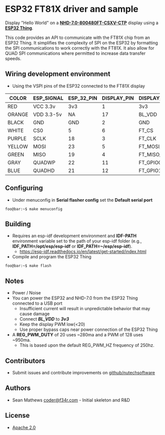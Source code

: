 # ESP32 FT81X driver and sample
Display "Hello World" on a [**NHD-7.0-800480FT-CSXV-CTP**](http://newhavendisplay.com/learnmore/EVE2_7-CSXV-CTP/) display using a [**ESP32 Thing**](https://www.sparkfun.com/products/13907).

This code provides an API to communicate with the FT81X chip from an ESP32 Thing. It simplifies the complexity of SPI on the ESP32 by formatting the SPI communications to work correctly with the FT81X. It also allow for QUAD SPI communications where permitted to increase data transfer speeds.

## Wiring development environment
- Using the VSPI pins of the ESP32 connected to the FT81X display
  
| COLOR  | ESP_SIGNAL | ESP_32_PIN | DISPLAY_PIN | DISPLAY_SIGNAL |
| ------ | ---------- | ---------- | ----------- | -------------- |
| RED    | VCC 3.3v   | 3v3        | 1           | 3v3            |
| ORANGE | VDD 3.3-5v | NA         | 17          | BL_VDD         |
| BLACK  | GND        | GND        | 2           | GND            |
| WHITE  | CS0        | 5          | 6           | FT_CS          |
| PURPLE | SCLK       | 18         | 3           | FT_CLK         |
| YELLOW | MOSI       | 23         | 5           | FT_MOSI/IO0    |
| GREEN  | MISO       | 19         | 4           | FT_MISO/IO1    |
| GRAY   | QUADWP     | 22         | 11          | FT_GPIO0/IO2   |
| BLUE   | QUADHD     | 21         | 12          | FT_GPIO1/IO3   |

## Configuring
- Under menuconfig in **Serial flasher config** set the **Default serial port**
```console
foo@bar:~$ make menuconfig
```

## Building
- Requires an esp-idf development environment and **IDF-PATH** environment variable set to the path of your esp-idf folder (e.g., **IDF_PATH=/opt/esp/esp-idf** or **IDF_PATH=~/esp/esp-idf**).
  - https://esp-idf.readthedocs.io/en/latest/get-started/index.html
- Compile and program the ESP32 Thing
```console
foo@bar:~$ make flash
```

## Notes
- Power / Noise
 - You can power the ESP32 and NHD-7.0 from the ESP32 Thing connected to a USB port
   - Insufficient current will result in unpredictable behavior that may cause damage
   - Connect ***BL_VDD*** to ***3v3*** 
   - Keep the display PWM low(<20)
   - Use proper bypass caps near power connection of the ESP32 Thing
 - A **REG_PWM_DUTY** of 20 uses ~280ma and a PWM of 128 uses ~950ma.
   - This is based upon the default REG_PWM_HZ frequency of 250hz.

## Contributors
 - Submit issues and contribute improvements on [github/nutechsoftware](https://github.com/nutechsoftware)

## Authors 
 - Sean Mathews <coder@f34r.com> - Initial skeleton and R&D
  
## License
 - [Apache 2.0](http://www.apache.org/licenses/LICENSE-2.0)
